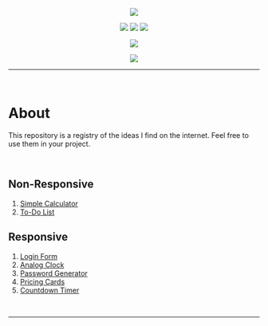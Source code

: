 <p align="center">
  <img src="https://user-images.githubusercontent.com/73148019/118019196-1b6e9980-b32f-11eb-820c-0ec1c901d799.png">
</p>

<p align="center">
  <img src="https://img.shields.io/badge/HTML5-E34F26?style=for-the-badge&logo=html5&logoColor=white">
  <img src="https://img.shields.io/badge/CSS3-1572B6?style=for-the-badge&logo=css3&logoColor=white">
  <img src="https://img.shields.io/badge/JavaScript-323330?style=for-the-badge&logo=javascript&logoColor=F7DF1E">
</p>

<p align="center">
  <img src="https://img.shields.io/badge/Visual_Studio_Code-0078D4?style=for-the-badge&logo=visual%20studio%20code&logoColor=white">
</p>

<p align="center">
  <a href="https://github.com/arriaoedu123/web-projects/blob/add-license-1/LICENSE">
  <img src="https://img.shields.io/badge/license-MIT-yellow?style=for-the-badge"/>
  </a>
</p>
  
***
 
<br>

# About

This repository is a registry of the ideas I find on the internet. Feel free to use them in your project.

<br>
  
## Non-Responsive

  1. [Simple Calculator](https://github.com/arriaoedu123/web-projetos/tree/main/projeto01-calculadora_simples)
  2. [To-Do List](https://github.com/arriaoedu123/web-projects/tree/main/project04-todo_list)

## Responsive

  1. [Login Form](https://github.com/arriaoedu123/web-projects/tree/main/project02-login_form)
  2. [Analog Clock](https://github.com/arriaoedu123/web-projects/tree/main/project03-analog_clock)
  3. [Password Generator](https://github.com/arriaoedu123/web-projects/tree/main/project05-password_generator)
  4. [Pricing Cards](https://github.com/arriaoedu123/web-projects/tree/main/project06-pricing_cards)
  5. [Countdown Timer](https://github.com/arriaoedu123/web-projects/tree/main/project07-countdown_timer)

<br>

***
